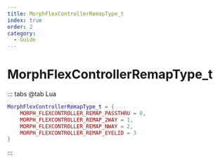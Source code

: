 ```yaml
---
title: MorphFlexControllerRemapType_t
index: true
order: 2
category:
  - Guide
---
```


# MorphFlexControllerRemapType_t
::: tabs
@tab Lua
```lua
MorphFlexControllerRemapType_t = {
    MORPH_FLEXCONTROLLER_REMAP_PASSTHRU = 0,
    MORPH_FLEXCONTROLLER_REMAP_2WAY = 1,
    MORPH_FLEXCONTROLLER_REMAP_NWAY = 2,
    MORPH_FLEXCONTROLLER_REMAP_EYELID = 3
}
```
:::